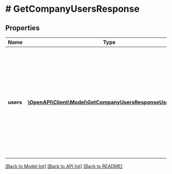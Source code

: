 # # GetCompanyUsersResponse

## Properties

Name | Type | Description | Notes
------------ | ------------- | ------------- | -------------
**users** | [**\OpenAPI\Client\Model\GetCompanyUsersResponseUsersInner[]**](GetCompanyUsersResponseUsersInner.md) | Zero or more users. Each user is an array. In that first value of the array is Enlighten ID of the user. System-generated. Second value of the array is the email address of the user. | [optional]

[[Back to Model list]](../../README.md#models) [[Back to API list]](../../README.md#endpoints) [[Back to README]](../../README.md)
